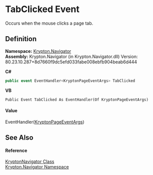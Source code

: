 # TabClicked Event


Occurs when the mouse clicks a page tab.



## Definition
**Namespace:** <a href="a21ac074-d119-3dc6-bd1c-d3a12c0128bc.md">Krypton.Navigator</a>  
**Assembly:** Krypton.Navigator (in Krypton.Navigator.dll) Version: 80.23.10.287+8d7660f9dc5efd033fabe008ebfb904beab6d444

**C#**
``` C#
public event EventHandler<KryptonPageEventArgs> TabClicked
```
**VB**
``` VB
Public Event TabClicked As EventHandler(Of KryptonPageEventArgs)
```



#### Value
EventHandler(<a href="179bbf53-de44-174f-23b8-44c0e7dbb8ba.md">KryptonPageEventArgs</a>)

## See Also


#### Reference
<a href="5b32a15b-85d7-1db8-3c10-e43632f905eb.md">KryptonNavigator Class</a>  
<a href="a21ac074-d119-3dc6-bd1c-d3a12c0128bc.md">Krypton.Navigator Namespace</a>  
